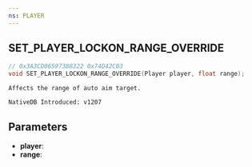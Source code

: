 ```yaml
---
ns: PLAYER
---
```

## SET_PLAYER_LOCKON_RANGE_OVERRIDE

```c
// 0x3A3CD06597388322 0x74D42C03
void SET_PLAYER_LOCKON_RANGE_OVERRIDE(Player player, float range);
```

```
Affects the range of auto aim target.

NativeDB Introduced: v1207
```

## Parameters
* **player**:
* **range**:
